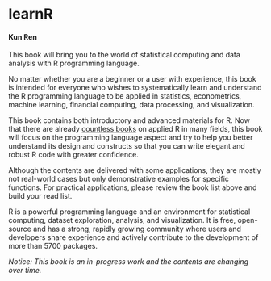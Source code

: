 # learnR

#### Kun Ren

This book will bring you to the world of statistical computing and data analysis with R programming language.

No matter whether you are a beginner or a user with experience, this book is intended for everyone who wishes to systematically learn and understand the R programming language to be applied in statistics, econometrics, machine learning, financial computing, data processing, and visualization.

This book contains both introductory and advanced materials for R. Now that there are already [countless books](http://www.r-project.org/doc/bib/R-books.html) on applied R in many fields, this book will focus on the programming language aspect and try to help you better understand its design and constructs so that you can write elegant and robust R code with greater confidence.

Although the contents are delivered with some applications, they are mostly not real-world cases but only demonstrative examples for specific functions. For practical applications, please review the book list above and build your read list.

R is a powerful programming language and an environment for statistical computing, dataset exploration, analysis, and visualization. It is free, open-source and has a strong, rapidly growing community where users and developers share experience and actively contribute to the development of more than 5700 packages. 

*Notice: This book is an in-progress work and the contents are changing over time.*
